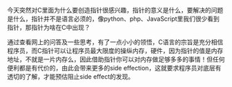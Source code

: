 今天突然对C里面为什么要创造指针很感兴趣，指针的意义是什么，要解决的问题是什么，指针并不是语言必须的，像python、php、JavaScript里我们很少看到指针，那指针为啥在C中出现？



通过查看网上的问答及一些思考，有了一点小小的领悟，C语言的宗旨是充分相信程序员，而C指针可以让程序员最大限度的操纵内存，硬件，因为指针的值是内存地址，不就是一片内存么，因此借助指针你可以对内存做足够多多的事情！但任何便利都是有代价的，由此会带来更多的side effection，这就要求程序员对底层有透切的了解，才能预估阻止side effect的发现。

